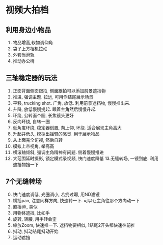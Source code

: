 # 视频大拍档

## 利用身边小物品
1.  物品增高,软物调仰角
2.  袋子上方相机拉动
3.  外套当滑轨
4.  推动办公椅

## 三轴稳定器的玩法
1.  正面背面侧面跟拍, 侧面跟拍可以添加前景遮挡物
2.  推进, 强调主题. 拉远, 可用作结尾展示场景
3.  平移, trucking shot. 广角, 放低.  利用前景遮挡物, 慢慢推出来. 
4.  升降, 放低慢慢提起. 跟着主角然后慢慢升起.
5.  环绕, 公转画个圆, 长焦镜头更好
6.  反向环绕, 自转一圈
7.  低角度环绕, 稳定器倒置, 向上仰, 环绕. 适合展现主角高大
8.  升起并低头, 模拟出摇臂的感觉. 用于展示物品
9.  从上面完全俯视, 然后自转
10. 模拟上帝视角, 举高高
11. 横滚轴倾斜, 强调主角精神有问题. 侧着慢慢推进
12. 大范围延时摄影, 锁定模式录视频, 快门速度降低
13.无缝转场, 一镜到底. 利用遮挡物挡一下

## 7个无缝转场
0.  快门速度调低, 光圈调小, 若扔过曝, 用ND滤镜
1.  横摇pan, 注意同样方向, 快速转一下. 可以让主角往那个方向动一下
2.  直摇tilt, 类似
3. 用物体遮挡, 比如手
4.  旋转, 转腰, 用手转会歪 
5.  缩放Zoom, 快速推一下. 遮挡物要相似, 1结尾2开头都快速往前推
6.  抖动, 抖动结尾抖动开始
7.  运动遮挡

## 